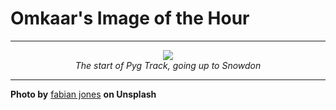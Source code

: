 # Omkaar's Image of the Hour

---

<div align="center">

<a href="https://unsplash.com/photos/mountain-landscape-with-a-lake-and-clear-blue-sky-aJzQJ_oP-tY">
  <img src="https://images.unsplash.com/photo-1748499429963-85c58cb2b95e?crop=entropy&cs=tinysrgb&fit=max&fm=jpg&ixid=M3w3NjA2Nzh8MHwxfHJhbmRvbXx8fHx8fHx8fDE3NTAzMzQ0MDB8&ixlib=rb-4.1.0&q=80&w=1080" style="max-width:100%; height:auto;">
</a>

<br>
<i>The start of Pyg Track, going up to Snowdon</i>

</div>

---

**Photo by** [fabian jones](https://unsplash.com/@secondsight) **on Unsplash**

